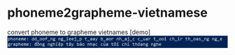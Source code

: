 # phoneme2grapheme-vietnamese
convert phoneme to grapheme vietnames [demo]  
![alt text](convert.PNG)
